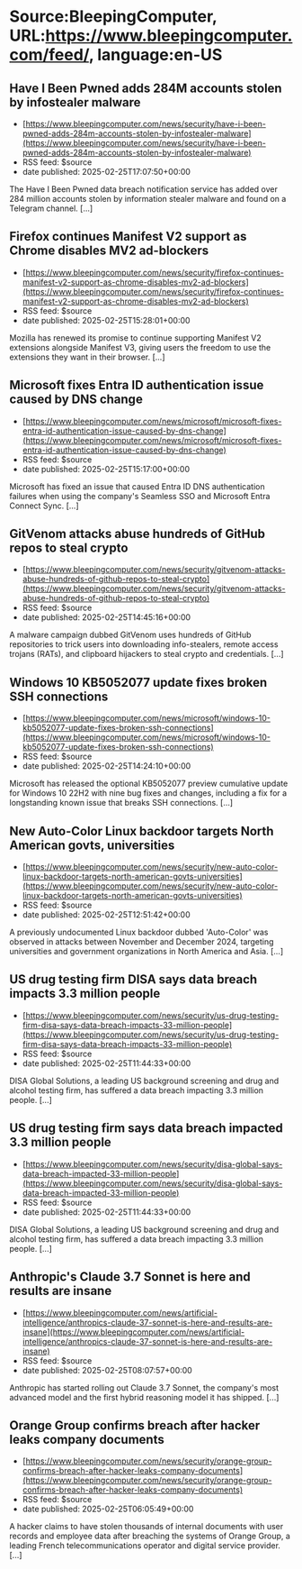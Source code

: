# Source:BleepingComputer, URL:https://www.bleepingcomputer.com/feed/, language:en-US

## Have I Been Pwned adds 284M accounts stolen by infostealer malware
 - [https://www.bleepingcomputer.com/news/security/have-i-been-pwned-adds-284m-accounts-stolen-by-infostealer-malware](https://www.bleepingcomputer.com/news/security/have-i-been-pwned-adds-284m-accounts-stolen-by-infostealer-malware)
 - RSS feed: $source
 - date published: 2025-02-25T17:07:50+00:00

​The Have I Been Pwned data breach notification service has added over 284 million accounts stolen by information stealer malware and found on a Telegram channel. [...]

## Firefox continues Manifest V2 support as Chrome disables MV2 ad-blockers
 - [https://www.bleepingcomputer.com/news/security/firefox-continues-manifest-v2-support-as-chrome-disables-mv2-ad-blockers](https://www.bleepingcomputer.com/news/security/firefox-continues-manifest-v2-support-as-chrome-disables-mv2-ad-blockers)
 - RSS feed: $source
 - date published: 2025-02-25T15:28:01+00:00

Mozilla has renewed its promise to continue supporting Manifest V2 extensions alongside Manifest V3, giving users the freedom to use the extensions they want in their browser. [...]

## Microsoft fixes Entra ID authentication issue caused by DNS change
 - [https://www.bleepingcomputer.com/news/microsoft/microsoft-fixes-entra-id-authentication-issue-caused-by-dns-change](https://www.bleepingcomputer.com/news/microsoft/microsoft-fixes-entra-id-authentication-issue-caused-by-dns-change)
 - RSS feed: $source
 - date published: 2025-02-25T15:17:00+00:00

Microsoft has fixed an issue that caused Entra ID DNS authentication failures when using the company's Seamless SSO and Microsoft Entra Connect Sync. [...]

## GitVenom attacks abuse hundreds of GitHub repos to steal crypto
 - [https://www.bleepingcomputer.com/news/security/gitvenom-attacks-abuse-hundreds-of-github-repos-to-steal-crypto](https://www.bleepingcomputer.com/news/security/gitvenom-attacks-abuse-hundreds-of-github-repos-to-steal-crypto)
 - RSS feed: $source
 - date published: 2025-02-25T14:45:16+00:00

A malware campaign dubbed GitVenom uses hundreds of GitHub repositories to trick users into downloading info-stealers, remote access trojans (RATs), and clipboard hijackers to steal crypto and credentials. [...]

## Windows 10 KB5052077 update fixes broken SSH connections
 - [https://www.bleepingcomputer.com/news/microsoft/windows-10-kb5052077-update-fixes-broken-ssh-connections](https://www.bleepingcomputer.com/news/microsoft/windows-10-kb5052077-update-fixes-broken-ssh-connections)
 - RSS feed: $source
 - date published: 2025-02-25T14:24:10+00:00

​​Microsoft has released the optional KB5052077 preview cumulative update for Windows 10 22H2 with nine bug fixes and changes, including a fix for a longstanding known issue that breaks SSH connections. [...]

## New Auto-Color Linux backdoor targets North American govts, universities
 - [https://www.bleepingcomputer.com/news/security/new-auto-color-linux-backdoor-targets-north-american-govts-universities](https://www.bleepingcomputer.com/news/security/new-auto-color-linux-backdoor-targets-north-american-govts-universities)
 - RSS feed: $source
 - date published: 2025-02-25T12:51:42+00:00

A previously undocumented Linux backdoor dubbed 'Auto-Color' was observed in attacks between November and December 2024, targeting universities and government organizations in North America and Asia. [...]

## US drug testing firm DISA says data breach impacts 3.3 million people
 - [https://www.bleepingcomputer.com/news/security/us-drug-testing-firm-disa-says-data-breach-impacts-33-million-people](https://www.bleepingcomputer.com/news/security/us-drug-testing-firm-disa-says-data-breach-impacts-33-million-people)
 - RSS feed: $source
 - date published: 2025-02-25T11:44:33+00:00

DISA Global Solutions, a leading US background screening and drug and alcohol testing firm, has suffered a data breach impacting 3.3 million people. [...]

## US drug testing firm says data breach impacted 3.3 million people
 - [https://www.bleepingcomputer.com/news/security/disa-global-says-data-breach-impacted-33-million-people](https://www.bleepingcomputer.com/news/security/disa-global-says-data-breach-impacted-33-million-people)
 - RSS feed: $source
 - date published: 2025-02-25T11:44:33+00:00

DISA Global Solutions, a leading US background screening and drug and alcohol testing firm, has suffered a data breach impacting 3.3 million people. [...]

## Anthropic's Claude 3.7 Sonnet is here and results are insane
 - [https://www.bleepingcomputer.com/news/artificial-intelligence/anthropics-claude-37-sonnet-is-here-and-results-are-insane](https://www.bleepingcomputer.com/news/artificial-intelligence/anthropics-claude-37-sonnet-is-here-and-results-are-insane)
 - RSS feed: $source
 - date published: 2025-02-25T08:07:57+00:00

Anthropic has started rolling out Claude 3.7 Sonnet, the company's most advanced model and the first hybrid reasoning model it has shipped. [...]

## Orange Group confirms breach after hacker leaks company documents
 - [https://www.bleepingcomputer.com/news/security/orange-group-confirms-breach-after-hacker-leaks-company-documents](https://www.bleepingcomputer.com/news/security/orange-group-confirms-breach-after-hacker-leaks-company-documents)
 - RSS feed: $source
 - date published: 2025-02-25T06:05:49+00:00

A hacker claims to have stolen thousands of internal documents with user records and employee data after breaching the systems of Orange Group, a leading French telecommunications operator and digital service provider. [...]


